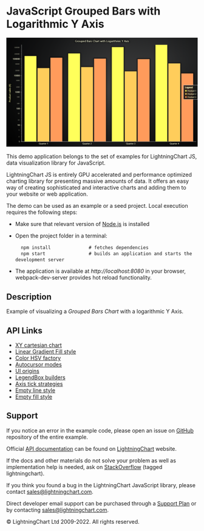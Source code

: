 # JavaScript Grouped Bars with Logarithmic Y Axis

![JavaScript Grouped Bars with Logarithmic Y Axis](logBars-darkGold.png)

This demo application belongs to the set of examples for LightningChart JS, data visualization library for JavaScript.

LightningChart JS is entirely GPU accelerated and performance optimized charting library for presenting massive amounts of data. It offers an easy way of creating sophisticated and interactive charts and adding them to your website or web application.

The demo can be used as an example or a seed project. Local execution requires the following steps:

-   Make sure that relevant version of [Node.js](https://nodejs.org/en/download/) is installed
-   Open the project folder in a terminal:

          npm install              # fetches dependencies
          npm start                # builds an application and starts the development server

-   The application is available at _http://localhost:8080_ in your browser, webpack-dev-server provides hot reload functionality.


## Description

Example of visualizing a _Grouped Bars Chart_ with a logarithmic Y Axis.


## API Links

* [XY cartesian chart]
* [Linear Gradient Fill style]
* [Color HSV factory]
* [Autocursor modes]
* [UI origins]
* [LegendBox builders]
* [Axis tick strategies]
* [Empty line style]
* [Empty fill style]


## Support

If you notice an error in the example code, please open an issue on [GitHub][0] repository of the entire example.

Official [API documentation][1] can be found on [LightningChart][2] website.

If the docs and other materials do not solve your problem as well as implementation help is needed, ask on [StackOverflow][3] (tagged lightningchart).

If you think you found a bug in the LightningChart JavaScript library, please contact sales@lightningchart.com.

Direct developer email support can be purchased through a [Support Plan][4] or by contacting sales@lightningchart.com.

[0]: https://github.com/Arction/
[1]: https://lightningchart.com/lightningchart-js-api-documentation/
[2]: https://lightningchart.com
[3]: https://stackoverflow.com/questions/tagged/lightningchart
[4]: https://lightningchart.com/support-services/

© LightningChart Ltd 2009-2022. All rights reserved.


[XY cartesian chart]: https://lightningchart.com/js-charts/api-documentation/v6.1.0/classes/ChartXY.html
[Linear Gradient Fill style]: https://lightningchart.com/js-charts/api-documentation/v6.1.0/classes/LinearGradientFill.html
[Color HSV factory]: https://lightningchart.com/js-charts/api-documentation/v6.1.0/functions/ColorHSV.html
[Autocursor modes]: https://lightningchart.com/js-charts/api-documentation/v6.1.0/enums/AutoCursorModes.html
[UI origins]: https://lightningchart.com/js-charts/api-documentation/v6.1.0/variables/UIOrigins.html
[LegendBox builders]: https://lightningchart.com/js-charts/api-documentation/v6.1.0/variables/LegendBoxBuilders.html
[Axis tick strategies]: https://lightningchart.com/js-charts/api-documentation/v6.1.0/variables/AxisTickStrategies.html
[Empty line style]: https://lightningchart.com/js-charts/api-documentation/v6.1.0/variables/emptyLine.html
[Empty fill style]: https://lightningchart.com/js-charts/api-documentation/v6.1.0/variables/emptyFill-1.html

